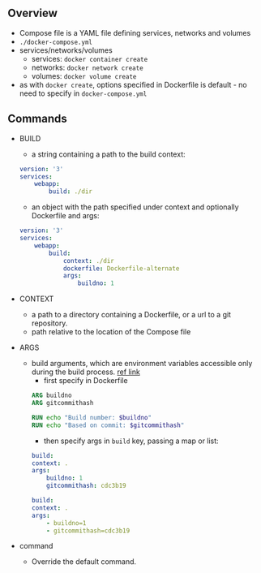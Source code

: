 ## Overview

- Compose file is a YAML file defining services, networks and volumes
- `./docker-compose.yml`
- services/networks/volumes
  - services: `docker container create`
  - networks: `docker network create`
  - volumes: `docker volume create`
- as with `docker create`, options specified in Dockerfile is default - no need to specify in `docker-compose.yml`

## Commands

- BUILD
    - a string containing a path to the build context:
    ```yaml
    version: '3'
    services:
        webapp:
            build: ./dir
    ``` 
    - an object with the path specified under context and optionally Dockerfile and args:
    ```yaml
    version: '3'
    services:
        webapp:
            build:
                context: ./dir
                dockerfile: Dockerfile-alternate
                args:
                    buildno: 1
    ```
- CONTEXT
    - a path to a directory containing a Dockerfile, or a url to a git repository.
    - path relative to the location of the Compose file

- ARGS
    - build arguments, which are environment variables accessible only during the build process.
    [ref link](https://docs.docker.com/compose/compose-file/#dockerfile)
        - first specify in Dockerfile
        ```dockerfile
        ARG buildno
        ARG gitcommithash

        RUN echo "Build number: $buildno"
        RUN echo "Based on commit: $gitcommithash"
        ``` 
        - then specify args in `build` key, passing a map or list:
        ```yaml
        build:
        context: .
        args:
            buildno: 1
            gitcommithash: cdc3b19

        build:
        context: .
        args:
            - buildno=1
            - gitcommithash=cdc3b19
        ``` 
- command
    - Override the default command.